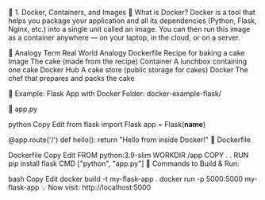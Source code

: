 
🐳 1. Docker, Containers, and Images
🔹 What is Docker?
Docker is a tool that helps you package your application and all its dependencies (Python, Flask, Nginx, etc.) into a single unit called an image.
You can then run this image as a container anywhere — on your laptop, in the cloud, or on a server.

🔹 Analogy
Term	Real World Analogy
Dockerfile	Recipe for baking a cake
Image	The cake (made from the recipe)
Container	A lunchbox containing one cake
Docker Hub	A cake store (public storage for cakes)
Docker	The chef that prepares and packs the cake

🔹 Example: Flask App with Docker
Folder: docker-example-flask/

📄 app.py

python
Copy
Edit
from flask import Flask
app = Flask(__name__)

@app.route('/')
def hello():
    return "Hello from inside Docker!"
📄 Dockerfile

Dockerfile
Copy
Edit
FROM python:3.9-slim
WORKDIR /app
COPY . .
RUN pip install flask
CMD ["python", "app.py"]
📄 Commands to Build & Run:

bash
Copy
Edit
docker build -t my-flask-app .
docker run -p 5000:5000 my-flask-app
💡 Now visit: http://localhost:5000

